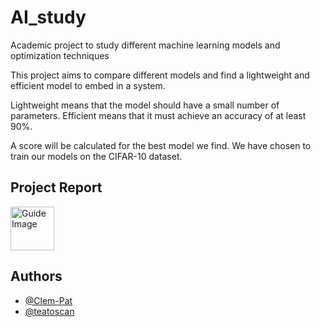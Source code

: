 # AI_study
Academic project to study different machine learning models and optimization techniques

This project aims to compare different models and find a lightweight and efficient model to embed in a system. 

Lightweight means that the model should have a small number of parameters. 
Efficient means that it must achieve an accuracy of at least 90%.

A score will be calculated for the best model we find.
We have chosen to train our models on the CIFAR-10 dataset.



## Project Report
<a href="resources/presentation_ai_project.pdf">
  <img src="https://static.vecteezy.com/system/resources/previews/023/234/824/original/pdf-icon-red-and-white-color-for-free-png.png" alt="Guide Image" width="70" height="70">
</a>

## Authors

- [@Clem-Pat](https://www.github.com/Clem-Pat)
- [@teatoscan](https://github.com/teatoscan)
